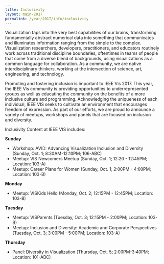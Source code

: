 ```yaml
---
title: Inclusivity
layout: main-2017
permalink: /year/2017/info/inclusivity
---
```

Visualization taps into the very best capabilities of our brains, transforming fundamentally abstract numerical data into something that communicates and illuminates information ranging from the simple to the complex. Visualization researchers, developers, practitioners, and educators routinely work across traditional discipline boundaries, oftentimes in teams of people that come from a diverse blend of backgrounds, using visualizations as a common language for collaboration. As a community, we are native interdisciplinary thinkers, working at the intersection of science, art, engineering, and technology. 

Promoting and fostering inclusion is important to IEEE Vis 2017. This year, the IEEE Vis  community is providing opportunities to underrepresented groups as well as educating the community on the benefits of a more inclusive culture and programming. Acknowledging the uniqueness of each individual, IEEE VIS seeks to cultivate an environment that encourages freedom of expression. As part of our efforts, we are proud to announce a variety of meetups, workshops and panels that are focused on inclusion and diversity.

Inclusivity Content at IEEE VIS includes:

**Sunday**
* Workshop: AVID: Advancing Visualization Inclusion and Diversity (Sunday, Oct. 1; 8:30AM-12:10PM; 106-ABC)
* Meetup: VIS Newcomers Meetup (Sunday, Oct. 1; 12:20 - 12:45PM; Location: 103-A)
* Meetup: Career Plans for Women (Sunday, Oct. 1; 2:00PM - 4:00PM; Location: 103-B)


**Monday**
* Meetup: VISKids Hello (Monday, Oct. 2; 12:15PM - 12:45PM; Location: 103-B)

**Tuesday**
* Meetup: VISParents (Tuesday, Oct. 3; 12:15PM - 2:00PM; Location: 103-B)
* Meetup: Inclusion and Diversity: Academic and Corporate Perspectives (Tuesday, Oct. 3; 3:00PM - 5:00PM; Location: 103-A)

**Thursday**
* Panel: Diversity in Visualization (Thursday, Oct. 5; 2:00PM-3:40PM; Location: 101-ABC)
